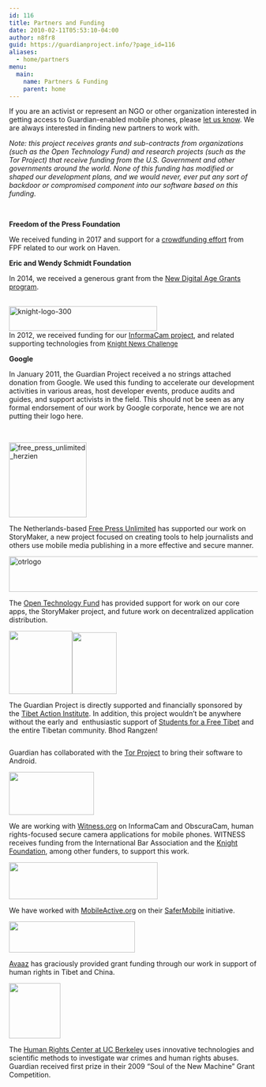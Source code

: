 ```yaml
---
id: 116
title: Partners and Funding
date: 2010-02-11T05:53:10-04:00
author: n8fr8
guid: https://guardianproject.info/?page_id=116
aliases:
  - home/partners
menu:
  main:
    name: Partners & Funding
    parent: home
---
```

<!--:en-->

<p style="text-align: left;">
  If you are an activist or represent an NGO or other organization interested in getting access to Guardian-enabled mobile phones, please <a href="/contact">let us know</a>. We are always interested in finding new partners to work with.
</p>

<p style="text-align: left;">
  <em>Note: this project receives grants and sub-contracts from organizations (such as the Open Technology Fund) and research projects (such as the Tor Project) that receive funding from the U.S. Government and other governments around the world. None of this funding has modified or shaped our development plans, and we would never, ever put any sort of backdoor or compromised component into our software based on this funding.</em>
</p>

&nbsp;

**Freedom of the Press Foundation**

We received funding in 2017 and support for a [crowdfunding effort](https://freedom.press/donate-support-haven-open-source-project/) from FPF related to our work on Haven.

**Eric and Wendy Schmidt Foundation**

In 2014, we received a generous grant from the [New Digital Age Grants program](https://guardianproject.info/2014/03/10/eric-schmidt-awards-guardian-project-a-new-digital-age-grant/).

[  
<img class="alignnone size-full wp-image-3267" src="https://guardianproject.info/wp-content/uploads/2012/03/knight-logo-300.jpg" alt="knight-logo-300" width="300" height="50" />](http://www.knightfoundation.org/grants/20123674/)  
In 2012, we received funding for our [InformaCam project](/apps/informacam), and related supporting technologies from <a style="font-size: 13px;" href="https://guardianproject.info/2013/01/27/informacam-wins-knight-news-challenge/">Knight News Challenge</a>

**Google**

In January 2011, the Guardian Project received a no strings attached donation from Google. We used this funding to accelerate our development activities in various areas, host developer events, produce audits and guides, and support activists in the field. This should not be seen as any formal endorsement of our work by Google corporate, hence we are not putting their logo here.

&nbsp;

<p style="text-align: left;">
  <a href="https://www.freepressunlimited.org/"><img class="alignnone wp-image-3076" src="https://guardianproject.info/wp-content/uploads/2010/02/free_press_unlimited_herzien.jpg" alt="free_press_unlimited_herzien" width="157" height="152" /></a>
</p>

<p style="text-align: left;">
  The Netherlands-based <a href="https://www.freepressunlimited.org/">Free Press Unlimited</a> has supported our work on StoryMaker, a new project focused on creating tools to help journalists and others use mobile media publishing in a more effective and secure manner.
</p>

<p style="text-align: left;">
  <a href="https://guardianproject.info/wp-content/uploads/2010/02/otrlogo.png"><img class="alignnone size-full wp-image-3404" src="https://guardianproject.info/wp-content/uploads/2010/02/otrlogo.png" alt="otrlogo" width="512" height="72" srcset="https://guardianproject.info/wp-content/uploads/2010/02/otrlogo.png 512w, https://guardianproject.info/wp-content/uploads/2010/02/otrlogo-300x42.png 300w" sizes="(max-width: 512px) 100vw, 512px" /></a>
</p>

<p style="text-align: left;">
  The <a href="http://otf.rfa.org/">Open Technology Fund</a> has provided support for work on our core apps, the StoryMaker project, and future work on decentralized application distribution.
</p>

<p style="text-align: left;">
  <a href="/wp-content/uploads/2010/02/logo128x128.png"><img class="alignnone" src="https://guardianproject.info/wp-content/uploads/2010/02/logo128x128.png" alt="" width="128" height="128" /></a><a href="http://studentsforafreetibet.org"><img title="sft" src="/wp-content/uploads/2010/02/sft-215x300.gif" alt="" width="90" height="125" /></a>
</p>

<p style="text-align: left;">
  The Guardian Project is directly supported and financially sponsored by the <a href="https://tibetaction.net">Tibet Action Institute</a>. In addition, this project wouldn&#8217;t be anywhere without the early and  enthusiastic support of <a href="https://studentsforafreetibet.org">Students for a Free Tibet</a> and the entire Tibetan community. Bhod Rangzen!
</p>

<p style="text-align: left;">
  <a href="http://torproject.org"><img src="https://www.torproject.org/images/top-left.png" alt="" /></a>
</p>

<p style="text-align: left;">
  Guardian has collaborated with the <a href="http://torproject.org">Tor Project</a> to bring their software to Android.
</p>

<p style="text-align: left;">
  <a href="https://Witness.org"><img src="/wp-content/uploads/2010/02/witness-logo.gif" alt="" width="172" height="87" /></a>
</p>

<p style="text-align: left;">
  We are working with <a href="http://witness.org">Witness.org</a> on InformaCam and ObscuraCam, human rights-focused secure camera applications for mobile phones. WITNESS receives funding from the International Bar Association and the <a href="http://knightfoundation.org">Knight Foundation</a>, among other funders, to support this work.
</p>

[<img title="mLogo2" src="https://guardianproject.info/wp-content/uploads/2010/02/mLogo2.png" alt="" width="301" height="75" />](http://mobileactive.org)

We have worked with [MobileActive.org](http://mobileactive.org) on their [SaferMobile](https://safermobile.org) initiative.

<p style="text-align: left;">
  <a href="http://avaaz.org"><img src="/wp-content/uploads/2010/02/AVAAZ_logo3.gif" alt="" width="255" height="63" /></a>
</p>

<p style="text-align: left;">
  <a href="http://avaaz.org">Avaaz</a> has graciously provided grant funding through our work in support of human rights in Tibet and China.
</p>

<p style="text-align: left;">
  <a href="http://hrc.berkeley.edu/"><img class="alignnone" src="/wp-content/uploads/2010/02/hrc.jpg" alt="" width="104" height="112" /></a>
</p>

<p style="text-align: left;">
  The <a href="http://hrc.berkeley.edu/">Human Rights Center at UC Berkeley</a> uses innovative technologies and scientific methods to investigate war crimes and human rights abuses. Guardian received first prize in their 2009 &#8220;Soul of the New Machine&#8221; Grant Competition.
</p>

<!--:-->

<!--:pt-->

<!--:-->